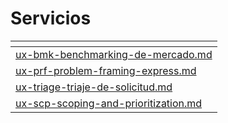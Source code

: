 # Servicios

<table data-view="cards"><thead><tr><th data-type="content-ref"></th></tr></thead><tbody><tr><td><a href="ux-bmk-benchmarking-de-mercado.md">ux-bmk-benchmarking-de-mercado.md</a></td></tr><tr><td><a href="ux-prf-problem-framing-express.md">ux-prf-problem-framing-express.md</a></td></tr><tr><td><a href="ux-triage-triaje-de-solicitud.md">ux-triage-triaje-de-solicitud.md</a></td></tr><tr><td><a href="ux-scp-scoping-and-prioritization.md">ux-scp-scoping-and-prioritization.md</a></td></tr></tbody></table>
